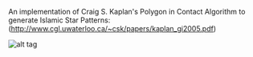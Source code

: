 An implementation of Craig S. Kaplan's Polygon in Contact Algorithm to generate Islamic Star Patterns:
(http://www.cgl.uwaterloo.ca/~csk/papers/kaplan_gi2005.pdf)


![alt tag](https://raw.githubusercontent.com/azer89/IslamicStarPatterns/master/IslamicStarPattern.png)
